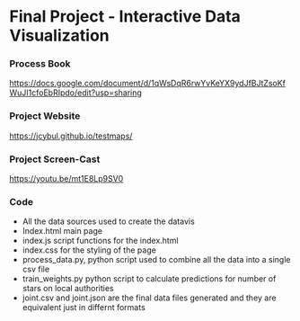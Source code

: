 Final Project - Interactive Data Visualization  
===


### Process Book
https://docs.google.com/document/d/1qWsDqR6rwYvKeYX9ydJfBJtZsoKfWuJI1cfoEbRIpdo/edit?usp=sharing
### Project Website
https://jcybul.github.io/testmaps/
### Project Screen-Cast
https://youtu.be/mt1E8Lp9SV0

### Code
 * All the data sources used to create the datavis 
 * Index.html main page 
 * index.js script functions for the index.html 
 * index.css for the styling of the page
 * process_data.py, python script used to combine all the data into a single csv file
 * train_weights.py python script to calculate predictions for number of stars on local authorities 
 * joint.csv and joint.json are the final data files generated and they are equivalent just in differnt formats
 


